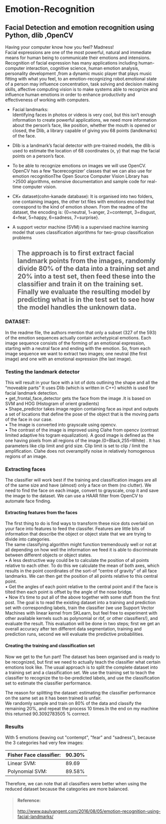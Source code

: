 # Emotion-Recognition
## Facial Detection and emotion recognition using Python, dlib ,OpenCV


Having your computer know how you feel? Madness!  
Facial expressions are one of the most powerful, natural and immediate means for human being to communicate their emotions and intensions. Recognition of facial expression has many applications including human-computer interaction, cognitive science, human emotion analysis, personality development ,from a dynamic music player that plays music fitting with what you feel, to an emotion-recognizing robot.emotional state of a person may influence concentration, task solving and decision making skills, affective computing vision is to make systems able to recognize and influence human emotions in order to enhance productivity and effectiveness of working with computers. 


- Facial landmarks:  
Identifying faces in photos or videos is very cool, but this isn’t enough information to create powerful applications, we need more information about the person’s face, like position, whether the mouth is opened or closed, the Dlib, a library capable of giving you 68 points (landkmarks) of the face.

- Dlib is a landmark’s facial detector with pre-trained models, the dlib is used to estimate the location of 68 coordinates (x, y) that map the facial points on a person’s face.  

- To be able to recognize emotions on images we will use OpenCV. OpenCV has a few ‘facerecognizer’ classes that we can also use for emotion recognitionThe Open Source Computer Vision Library has >2500 algorithms, extensive documentation and sample code for real-time computer vision.  

- CK+ dataset(cohn-kanade database): It is organised into two folders, one containing images, the other txt files with emotions encoded that correspond to the kind of emotion shown. From the readme of the dataset, the encoding is: {0=neutral, 1=anger, 2=contempt, 3=disgust, 4=fear, 5=happy, 6=sadness, 7=surprise}.  

- A support vector machine (SVM) is a supervised machine learning model that uses classification algorithms for two-group classification problems

> ## The approach is to first extract facial landmark points from the images, randomly divide 80% of the data into a training set and 20% into a test set, then feed these into the classifier and train it on the training set. Finally we evaluate the resulting model by predicting what is in the test set to see how the model handles the unknown data.







### DATASET:  

In the readme file, the authors mention that only a subset (327 of the 593) of the emotion sequences actually contain archetypical emotions. Each image sequence consists of the forming of an emotional expression, starting with a neutral face and ending with the emotion. So, from each image sequence we want to extract two images; one neutral (the first image) and one with an emotional expression (the last image).  


### Testing the landmark detector  
This will result in your face with a lot of dots outlining the shape and all the “moveable parts”
It uses Dlib (which is written in C++) whichh is used for facial landmark detection.    
    • get_frontal_face_detector gets the face from the image .It is based on SVM and HOG (Histogram of orient gradients)  
    • Shape_predictor takes image region containing face as input and outputs a set of locations that define the pose of the object that is the moving parts of the face in our case.  
    • The image is converted into grayscale using opencv.  
    • The contrast of the image is improved using Clahe from opencv (contrast limited adaptive his togram equalization). A good image is defined as the one having pixels from all regions of the image.(0=Black,255=White) . It has parameters like clip limit and grid size. Clip limit is set to clip / limit the amplification. Clahe does not overamplify noise in relatively homogenous regions of an image.  


### Extracting faces  
The classifier will work best if the training and classification images are all of the same size and have (almost) only a face on them (no clutter). We need to find the face on each image, convert to grayscale, crop it and save the image to the dataset. We can use a HAAR filter from OpenCV to automate face finding.  

#### Extracting features from the faces  

The first thing to do is find ways to transform these nice dots overlaid on your face into features to feed the classifer. Features are little bits of information that describe the object or object state that we are trying to divide into categories.  
The same classifying algorithm might function tremendously well or not at all depending on how well the information we feed it is able to discriminate between different objects or object states.  
    • A less destructive way could be to calculate the position of all points relative to each other. To do this we calculate the mean of both axes, which results in the point coordinates of the sort-of “centre of gravity” of all face landmarks. We can then get the position of all points relative to this central point.  
    • Get the angles of each point relative to the central point and if the face is tilted then each point is offset by the angle of the nose bridge.  
    • Now it’s time to put all of the above together with some stuff from the first post. The goal is to read the existing dataset into a training and prediction set with corresponding labels, train the classifier (we use Support Vector Machines with linear kernel from SKLearn, but feel free to experiment with other available kernels such as polynomial or rbf, or other classifiers!), and evaluate the result. This evaluation will be done in two steps; first we get an overall accuracy after ten different data segmentation, training and prediction runs, second we will evaluate the predictive probabilities.  


#### Creating the training and classification set  

Now we get to the fun part! The dataset has been organised and is ready to be recognized, but first we need to actually teach the classifier what certain emotions look like. The usual approach is to split the complete dataset into a training set and a classification set. We use the training set to teach the classifier to recognize the to-be-predicted labels, and use the classification set to estimate the classifier performance.  

The reason for splitting the dataset: estimating the classifier performance on the same set as it has been trained is unfair.  
We randomly sample and train on 80% of the data and classify the remaining 20%, and repeat the process 10 times.In the end on my machine this returned 90.3092783505 % corrrect.  


### Results
With 5 emotions (leaving out "contempt", "fear" and "sadness"), because the 3 categories had very few images:  

| Fisher Face classifier: | 90.30% |
| ------ | ------ |
| Linear SVM:| 89.69 |  
| Polynomial SVM:| 89.58% |

Therefore, we can note that all classifiers were better when using the reduced dataset because the categories are more balanced.  

> #### Reference:  
>  http://www.paulvangent.com/2016/08/05/emotion-recognition-using-facial-landmarks/

